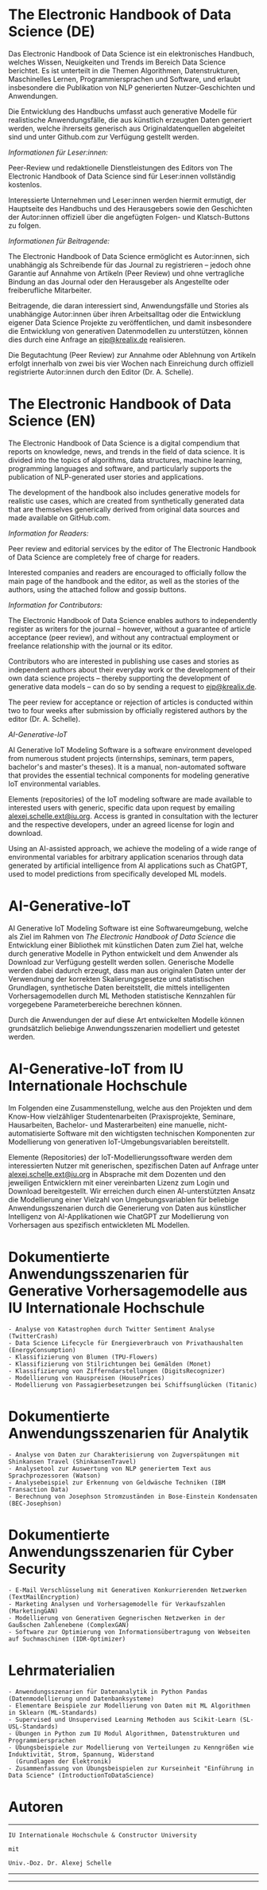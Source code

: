 # The Electronic Handbook of Data Science (DE)

Das Electronic Handbook of Data Science ist ein elektronisches Handbuch, welches Wissen, Neuigkeiten und Trends im Bereich Data Science berichtet. Es ist unterteilt in die Themen Algorithmen, Datenstrukturen, Maschinelles Lernen, Programmiersprachen und Software, und erlaubt insbesondere die Publikation von NLP generierten Nutzer-Geschichten und Anwendungen.

Die Entwicklung des Handbuchs umfasst auch generative Modelle für realistische Anwendungsfälle, die aus künstlich erzeugten Daten generiert werden, welche ihrerseits generisch aus Originaldatenquellen abgeleitet sind und unter Github.com zur Verfügung gestellt werden.

*Informationen für Leser:innen:*

Peer-Review und redaktionelle Dienstleistungen des Editors von The Electronic Handbook of Data Science sind für Leser:innen vollständig kostenlos.

Interessierte Unternehmen und Leser:innen werden hiermit ermutigt, der Hauptseite des Handbuchs und des Herausgebers sowie den Geschichten der Autor:innen offiziell über die angefügten Folgen- und Klatsch-Buttons zu folgen.

*Informationen für Beitragende:*

The Electronic Handbook of Data Science ermöglicht es Autor:innen, sich unabhängig als Schreibende für das Journal zu registrieren – jedoch ohne Garantie auf Annahme von Artikeln (Peer Review) und ohne vertragliche Bindung an das Journal oder den Herausgeber als Angestellte oder freiberufliche Mitarbeiter.

Beitragende, die daran interessiert sind, Anwendungsfälle und Stories als unabhängige Autor:innen über ihren Arbeitsalltag oder die Entwicklung eigener Data Science Projekte zu veröffentlichen, und damit insbesondere die Entwicklung von generativen Datenmodellen zu unterstützen, können dies durch eine Anfrage an ejp@krealix.de realisieren.

Die Begutachtung (Peer Review) zur Annahme oder Ablehnung von Artikeln erfolgt innerhalb von zwei bis vier Wochen nach Einreichung durch offiziell registrierte Autor:innen durch den Editor (Dr. A. Schelle).

# The Electronic Handbook of Data Science (EN)

The Electronic Handbook of Data Science is a digital compendium that reports on knowledge, news, and trends in the field of data science. It is divided into the topics of algorithms, data structures, machine learning, programming languages and software, and particularly supports the publication of NLP-generated user stories and applications.

The development of the handbook also includes generative models for realistic use cases, which are created from synthetically generated data that are themselves generically derived from original data sources and made available on GitHub.com.

*Information for Readers:*

Peer review and editorial services by the editor of The Electronic Handbook of Data Science are completely free of charge for readers.

Interested companies and readers are encouraged to officially follow the main page of the handbook and the editor, as well as the stories of the authors, using the attached follow and gossip buttons.

*Information for Contributors:*

The Electronic Handbook of Data Science enables authors to independently register as writers for the journal – however, without a guarantee of article acceptance (peer review), and without any contractual employment or freelance relationship with the journal or its editor.

Contributors who are interested in publishing use cases and stories as independent authors about their everyday work or the development of their own data science projects – thereby supporting the development of generative data models – can do so by sending a request to ejp@krealix.de.

The peer review for acceptance or rejection of articles is conducted within two to four weeks after submission by officially registered authors by the editor (Dr. A. Schelle).

*AI-Generative-IoT*

AI Generative IoT Modeling Software is a software environment developed from numerous student projects (internships, seminars, term papers, bachelor's and master's theses). It is a manual, non-automated software that provides the essential technical components for modeling generative IoT environmental variables.

Elements (repositories) of the IoT modeling software are made available to interested users with generic, specific data upon request by emailing alexej.schelle.ext@iu.org. Access is granted in consultation with the lecturer and the respective developers, under an agreed license for login and download.

Using an AI-assisted approach, we achieve the modeling of a wide range of environmental variables for arbitrary application scenarios through data generated by artificial intelligence from AI applications such as ChatGPT, used to model predictions from specifically developed ML models.

# AI-Generative-IoT 

AI Generative IoT Modeling Software ist eine Softwareumgebung, welche als Ziel im Rahmen von *The Electronic Handbook of Data Science* die Entwicklung einer Bibliothek mit künstlichen Daten zum Ziel hat, welche durch generative Modelle in Python entwickelt und dem Anwender als Download zur Verfügung gestellt werden sollen. Generische Modelle werden dabei dadurch erzeugt, dass man aus originalen Daten unter der Verwendnung der korrekten Skalierungsgesetze und statistischen Grundlagen, synthetische Daten bereitstellt, die mittels intelligenten Vorhersagemodellen durch ML Methoden statistische Kennzahlen für vorgegebene Parameterbereiche berechnen können.

Durch die Anwendungen der auf diese Art entwickelten Modelle können grundsätzlich beliebige Anwendungsszenarien modelliert und getestet werden.

# AI-Generative-IoT from IU Internationale Hochschule

Im Folgenden eine Zusammenstellung, welche aus den Projekten und dem Know-How vielzähliger Studentenarbeiten (Praxisprojekte, Seminare, Hausarbeiten, Bachelor- und Masterarbeiten) eine manuelle, nicht-automatisierte Software 
mit den wichtigsten technischen Komponenten zur Modellierung von generativen IoT-Umgebungsvariablen bereitstellt.

Elemente (Repositories) der IoT-Modellierungssoftware werden dem interessierten Nutzer mit generischen, spezifischen Daten auf Anfrage unter alexej.schelle.ext@iu.org in Absprache mit dem Dozenten und den jeweiligen Entwicklern mit einer vereinbarten Lizenz zum Login und Download bereitgestellt. Wir erreichen durch einen AI-unterstützten Ansatz die Modellierung einer Vielzahl von Umgebungsvariablen für beliebige Anwendungsszenarien durch die Generierung von Daten aus künstlicher Intelligenz von AI-Applikationen wie ChatGPT zur Modellierung von Vorhersagen aus spezifisch entwickleten ML Modellen.

# Dokumentierte Anwendungsszenarien für Generative Vorhersagemodelle aus IU Internationale Hochschule

    - Analyse von Katastrophen durch Twitter Sentiment Analyse (TwitterCrash)
    - Data Science Lifecycle für Energieverbrauch von Privathaushalten (EnergyConsumption)
    - Klassifizierung von Blumen (TPU-Flowers)
    - Klassifizierung von Stilrichtungen bei Gemälden (Monet)
    - Klassifizierung von Zifferndarstellungen (DigitsRecognizer)
    - Modellierung von Hauspreisen (HousePrices)
    - Modellierung von Passagierbesetzungen bei Schiffsunglücken (Titanic)

# Dokumentierte Anwendungsszenarien für Analytik

    - Analyse von Daten zur Charakterisierung von Zugverspätungen mit Shinkansen Travel (ShinkansenTravel)
    - Analysetool zur Auswertung von NLP generiertem Text aus Sprachprozessoren (Watson)
    - Analysebeispiel zur Erkennung von Geldwäsche Techniken (IBM Transaction Data)
    - Berechnung von Josephson Stromzuständen in Bose-Einstein Kondensaten (BEC-Josephson)
 
# Dokumentierte Anwendungsszenarien für Cyber Security

    - E-Mail Verschlüsselung mit Generativen Konkurrierenden Netzwerken (TextMailEncryption)
    - Marketing Analysen und Vorhersagemodelle für Verkaufszahlen (MarketingGAN)
    - Modellierung von Generativen Gegnerischen Netzwerken in der Gaußschen Zahlenebene (ComplexGAN)
    - Software zur Optimierung von Informationsübertragung von Webseiten auf Suchmaschinen (IDR-Optimizer)

# Lehrmaterialien

    - Anwendungsszenarien für Datenanalytik in Python Pandas (Datenmodellierung unnd Datenbanksysteme)
    - Elementare Beispiele zur Modellierung von Daten mit ML Algorithmen in Sklearn (ML-Standards)
    - Supervised und Unsupervised Learning Methoden aus Scikit-Learn (SL-USL-Standards)
    - Übungen in Python zum IU Modul Algorithmen, Datenstrukturen und Programmiersprachen
    - Übungsbeispiele zur Modellierung von Verteilungen zu Kenngrößen wie Induktivität, Strom, Spannung, Widerstand 
      (Grundlagen der Elektronik)
    - Zusammenfassung von Übungsbeispielen zur Kurseinheit "Einführung in Data Science" (IntroductionToDataScience)

# Autoren

*********************************************************************************************************************

    IU Internationale Hochschule & Constructor University 
    
    mit
    
    Univ.-Doz. Dr. Alexej Schelle

*********************************************************************************************************************


---------------------------------------------------------------------------------------------------------------------

